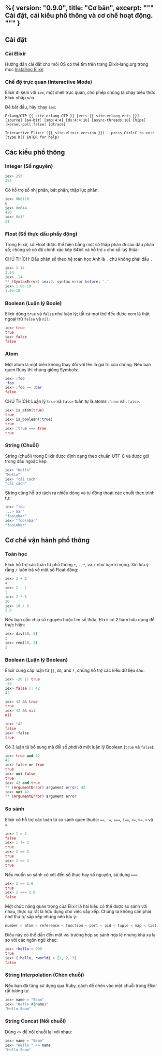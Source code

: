 %{
  version: "0.9.0",
  title: "Cơ bản",
  excerpt: """
  Cài đặt, cái kiểu phổ thông và cơ chế hoạt động.
  """
}
---

## Cài đặt

### Cài Elixir

Hướng dẫn cài đặt cho mỗi OS có thể tìm trên trang Elixir-lang.org trong mục [Installing Elixir](http://elixir-lang.org/install.html).

### Chế độ trực quan (Interactive Mode)

Elixir đi kèm với `iex`, một shell trực quan, cho phép chúng ta chạy biểu thức Elixir nhập vào.

Để bắt đầu, hãy chạy `iex`:

	Erlang/OTP {{ site.erlang.OTP }} [erts-{{ site.erlang.erts }}] [source] [64-bit] [smp:4:4] [ds:4:4:10] [async-threads:10] [hipe] [kernel-poll:false] [dtrace]

	Interactive Elixir ({{ site.elixir.version }}) - press Ctrl+C to exit (type h() ENTER for help)

## Các kiểu phổ thông

### Integer (Số nguyên)

```elixir
iex> 255
255
```

Có hỗ trợ số nhị phân, bát phân, thập lục phân:

```elixir
iex> 0b0110
6
iex> 0o644
420
iex> 0x1F
31
```

### Float (Số thực dấu phẩy động)

Trong Elixir, số Float được thể hiện bằng một số thập phân đi sau dấu phân số; chúng sẽ có độ chính xác kép 64bit và hỗ trợ `e` cho số luỹ thừa:

CHÚ THÍCH: Dấu phân số theo hệ toán học Anh là `.` chứ không phải dấu `,`

```elixir
iex> 3.14 
3.14
iex> .14
** (SyntaxError) iex:2: syntax error before: '.'
iex> 1.0e-10
1.0e-10
```

### Boolean (Luận lý Boole)

Elixir dùng `true` và `false` như luận lý; tất cả mọi thứ đều được xem là thật ngoại trừ `false` và `nil`:

```elixir
iex> true
true
iex> false
false
```

### Atom

Một atom là một biến không thay đổi với tên là giá trị của chúng. Nếu bạn quen Ruby thì chúng giống Symbols:

```elixir
iex> :foo
:foo
iex> :foo == :bar
false
```

CHÚ THÍCH: Luận lý `true` và `false` tuần tự là atoms `:true` và `:false`.

```elixir
iex> is_atom(true)
true
iex> is_boolean(:true)
true
iex> :true === true
true
```

### String (Chuỗi)

String (chuỗi) trong Elixir được định dạng theo chuẩn UTF-8 và được gói trong dấu ngoặc kép:

```elixir
iex> "Hello"
"Hello"
iex> "cải cách"
"cải cách"
```

String cũng hỗ trợ tách ra nhiều dòng và tự động thoát các chuỗi theo trình tự:

```elixir
iex> "foo
...> bar"
"foo\nbar"
iex> "foo\nbar"
"foo\nbar"
```

## Cơ chế vận hành phổ thông

### Toán học

Elixir hỗ trợ các toán tử phổ thông `+`, `-`, `*`, và `/` như bạn kì vọng. Xin lưu ý rằng `/` luôn trả về một số Float động:

```elixir
iex> 2 + 2
4
iex> 2 - 1
1
iex> 2 * 5
10
iex> 10 / 5
2.0
```

Nếu bạn cần chia số nguyên hoặc tìm số thừa, Elixir có 2 hàm hữu dụng để thực hiện:

```elixir
iex> div(10, 5)
2
iex> rem(10, 3)
1
```

### Boolean (Luận lý Boolean)

Elixir cung cấp luận tử `||`, `&&`, and `!`, chúng hỗ trợ các kiểu dữ liệu sau:

```elixir
iex> -20 || true
-20
iex> false || 42
42

iex> 42 && true
true
iex> 42 && nil
nil

iex> !42
false
iex> !false
true
```

Có 3 luận tử bổ sung mà đối số _phải là_ một luận lý Boolean (`true` và `false`):

```elixir
iex> true and 42
42
iex> false or true
true
iex> not false
true
iex> 42 and true
** (ArgumentError) argument error: 42
iex> not 42
** (ArgumentError) argument error
```

### So sánh

Elixir có hỗ trợ các toán tử so sánh quen thuộc: `==`, `!=`, `===`, `!==`, `<=`, `>=`, `<` và `>`.

```elixir
iex> 1 > 2
false
iex> 1 != 2
true
iex> 2 == 2
true
iex> 2 <= 3
true
```

Nếu muốn so sánh có xét đến số thực hay số nguyên, sử dụng `===`:

```elixir
iex> 2 == 2.0
true
iex> 2 === 2.0
false
```

Một chức năng quan trọng của Elixir là hai kiểu có thể được so sánh với nhau, thực sự rất là hữu dụng cho việc sắp xếp. Chúng ta không cần phải nhớ thứ tự sắp xếp nhưng nên lưu ý:

```elixir
number < atom < reference < function < port < pid < tuple < map < list < bitstring
```

Điều này có thể dẫn đến một vài trường hợp so sánh hợp lệ nhưng khá xa lạ so với các ngôn ngữ khác:

```elixir
iex> :hello > 999
true
iex> {:hello, :world} > [1, 2, 3]
false
```

### String Interpolation (Chèn chuỗi)

Nếu bạn đã từng sử dụng qua Ruby, cách để chèn vào một chuỗi trong Elixir rất tương tự:

```elixir
iex> name = "Sean"
iex> "Hello #{name}"
"Hello Sean"
```

### String Concat (Nối chuỗi)

Dùng `<>` để nối chuỗi lại với nhau:

```elixir
iex> name = "Sean"
iex> "Hello " <> name
"Hello Sean"
```
